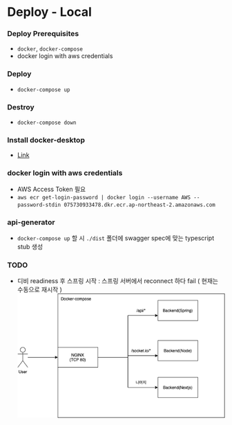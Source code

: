 # Deploy - Local
### Deploy Prerequisites
- `docker`, `docker-compose`
- docker login with aws credentials

### Deploy
- `docker-compose up`

### Destroy
- `docker-compose down`

### Install docker-desktop
- [Link](https://docs.docker.com/desktop/)

### docker login with aws credentials
- AWS Access Token 필요
- `aws ecr get-login-password | docker login --username AWS --password-stdin 075730933478.dkr.ecr.ap-northeast-2.amazonaws.com`

### api-generator
- `docker-compose up` 할 시 `./dist` 폴더에 swagger spec에 맞는 typescript stub 생성
  
### TODO
- 디비 readiness 후 스프링 시작 : 스프링 서버에서 reconnect 하다 fail ( 현재는 수동으로 재시작 )
![diagram](./local_infra.drawio.png)
